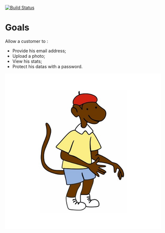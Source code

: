 [![Build Status](https://travis-ci.org/babar-dev/zephir.svg?branch=rendering)](https://travis-ci.org/babar-dev/zephir)

# Goals
Allow a customer to :
- Provide his email address;
- Upload a photo;
- View his stats;
- Protect his datas with a password.

![Zephir](https://github.com/babar-dev/zephir/blob/master/public/modules/core/img/zephir.jpg)
